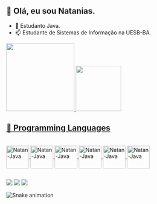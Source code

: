 ## 👋 Olá, eu sou Natanias.

- 🌱 Estudanto Java.
- 📫 Estudante de Sistemas de Informação na UESB-BA.

<div>
  <a href="https://github.com/natanias">
  <img height="180em" src="https://github-readme-stats.vercel.app/api?username=natanias&show_icons=true&theme=dracula&include_all_commits=true&count_private=true"/>
  <img height="120em" src="https://github-readme-stats.vercel.app/api/top-langs/?username=natanias&layout=compact&langs_count=20&theme=dracula"/>
</div>

## 🎯 Programming Languages  
  
<div style="display: inline_block"><br>
  <img align="center" alt="Natan-Java" height="60" width="60" src="https://cdn.jsdelivr.net/gh/devicons/devicon/icons/javascript/javascript-original.svg" />
  <img align="center" alt="Natan-Java" height="60" width="60" src="https://cdn.jsdelivr.net/gh/devicons/devicon/icons/react/react-original.svg" />
  <img align="center" alt="Natan-Java" height="60" width="60" src="https://cdn.jsdelivr.net/gh/devicons/devicon/icons/html5/html5-original.svg" />
  <img align="center" alt="Natan-Java" height="60" width="60" src="https://cdn.jsdelivr.net/gh/devicons/devicon/icons/css3/css3-original.svg" />


  
  <img align="center" alt="Natan-Java" height="60" width="60" src="https://cdn.jsdelivr.net/gh/devicons/devicon/icons/java/java-original-wordmark.svg" >
  <img align="center" alt="Natan-Java" height="60" width="60" src="https://cdn.jsdelivr.net/gh/devicons/devicon/icons/python/python-original.svg" >
  
          
</div>
  
  ##
  
  <div>
    <a href="nataniasdopb@gmail.com" target="_blank"><img src="https://img.shields.io/badge/Gmail-D14836?style=for-the-badge&logo=gmail&logoColor=white" target="_blank"></a>
    <a href="https://www.instagram.com/nathan_s0/" target="_blank"><img src="https://img.shields.io/badge/Instagram-E4405F?style=for-the-badge&logo=instagram&logoColor=white" target="_blank"></a>
    <a href="https://www.linkedin.com/in/natanias-santos-822939124/" target="_blank"><img src="https://img.shields.io/badge/LinkedIn-0077B5?style=for-the-badge&logo=linkedin&logoColor=white" target="_blank"></a>
    
    
  </div>
  
 ![Snake animation](https://github.com/natanias/natanias/blob/output/github-contribution-grid-snake.svg)
